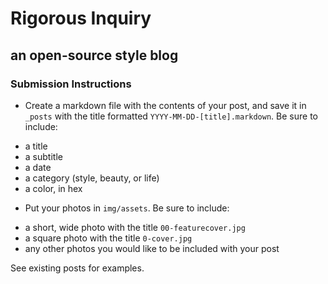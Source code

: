 # Rigorous Inquiry 
## an open-source style blog


### Submission Instructions
* Create a markdown file with the contents of your post, and save it in `_posts` with the title formatted `YYYY-MM-DD-[title].markdown`. Be sure to include:
- a title
- a subtitle
- a date
- a category (style, beauty, or life)
- a color, in hex	

* Put your photos in `img/assets`. Be sure to include:
- a short, wide photo with the title `00-featurecover.jpg`
- a square photo with the title `0-cover.jpg`
- any other photos you would like to be included with your post

See existing posts for examples.